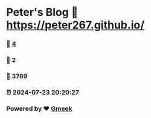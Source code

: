 # Peter's Blog :link: https://peter267.github.io/ 
### :page_facing_up: [4](https://peter267.github.io//tag.html) 
### :speech_balloon: 2 
### :hibiscus: 3789 
### :alarm_clock: 2024-07-23 20:20:27 
### Powered by :heart: [Gmeek](https://github.com/Meekdai/Gmeek)
